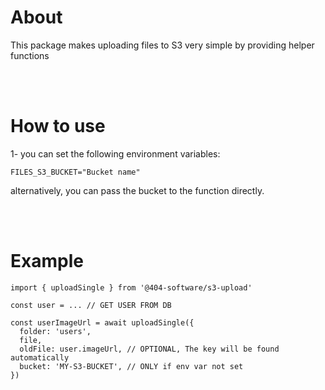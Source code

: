 # About

This package makes uploading files to S3 very simple by providing helper functions

<br/><br/>

# How to use

1- you can set the following environment variables:

    FILES_S3_BUCKET="Bucket name"

alternatively, you can pass the bucket to the function directly.

<br/><br/>

# Example

    import { uploadSingle } from '@404-software/s3-upload'

    const user = ... // GET USER FROM DB

    const userImageUrl = await uploadSingle({
      folder: 'users',
      file,
      oldFile: user.imageUrl, // OPTIONAL, The key will be found automatically
      bucket: 'MY-S3-BUCKET', // ONLY if env var not set
    })
